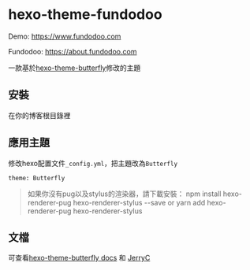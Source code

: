 # hexo-theme-fundodoo

Demo:  https://www.fundodoo.com

Fundodoo:  https://about.fundodoo.com


一款基於[hexo-theme-butterfly](https://github.com/jerryc127/hexo-theme-butterfly)修改的主題

## 安裝

在你的博客根目錄裡

## 應用主題
修改hexo配置文件`_config.yml`，把主題改為`Butterfly`

```
theme: Butterfly
```

>如果你沒有pug以及stylus的渲染器，請下載安裝： npm install hexo-renderer-pug hexo-renderer-stylus --save or yarn add hexo-renderer-pug hexo-renderer-stylus

## 文檔

可查看[hexo-theme-butterfly docs](https://docs.jerryc.me) 和 [JerryC](https://jerryc.me/posts/21cfbf15)

